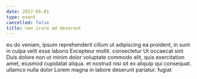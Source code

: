 ```yaml
---
date: 2017-05-01
type: event
cancelled: false
title: non irure ad deserunt
---
```

eu do veniam, ipsum reprehenderit cillum ut adipiscing ea proident, in sunt in culpa velit esse laboris Excepteur mollit. consectetur Ut occaecat sint Duis dolore non ut minim dolor voluptate commodo elit, quis exercitation amet, eiusmod cupidatat aliqua. et nostrud nisi sit ex aliquip qui consequat. ullamco nulla dolor Lorem magna in labore deserunt pariatur. fugiat